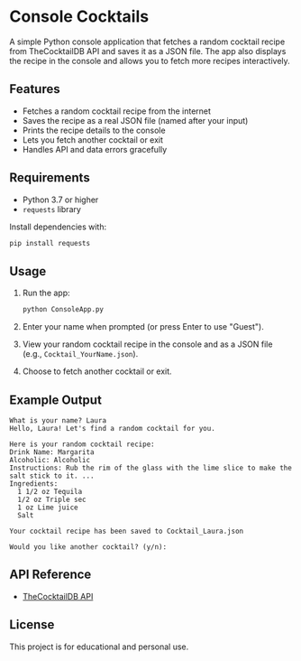 
# Console Cocktails

A simple Python console application that fetches a random cocktail recipe from TheCocktailDB API and saves it as a JSON file. The app also displays the recipe in the console and allows you to fetch more recipes interactively.

## Features

- Fetches a random cocktail recipe from the internet
- Saves the recipe as a real JSON file (named after your input)
- Prints the recipe details to the console
- Lets you fetch another cocktail or exit
- Handles API and data errors gracefully

## Requirements

- Python 3.7 or higher
- `requests` library

Install dependencies with:

```sh
pip install requests
```

## Usage

1. Run the app:

   ```sh
   python ConsoleApp.py
   ```

2. Enter your name when prompted (or press Enter to use "Guest").
3. View your random cocktail recipe in the console and as a JSON file (e.g., `Cocktail_YourName.json`).
4. Choose to fetch another cocktail or exit.

## Example Output

```text
What is your name? Laura
Hello, Laura! Let's find a random cocktail for you.

Here is your random cocktail recipe:
Drink Name: Margarita
Alcoholic: Alcoholic
Instructions: Rub the rim of the glass with the lime slice to make the salt stick to it. ...
Ingredients:
  1 1/2 oz Tequila
  1/2 oz Triple sec
  1 oz Lime juice
  Salt

Your cocktail recipe has been saved to Cocktail_Laura.json

Would you like another cocktail? (y/n):
```

## API Reference

- [TheCocktailDB API](https://www.thecocktaildb.com/api.php)

## License

This project is for educational and personal use.
